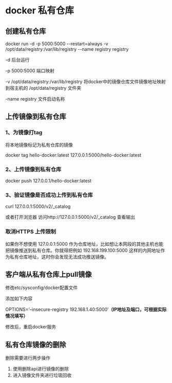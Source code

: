 # docker 私有仓库

## 创建私有仓库

docker run -d -p 5000:5000 --restart=always -v /opt/data/registry:/var/lib/registry --name registry registry

-d 后台运行

-p 5000:5000 端口映射

-v  /opt/data/registry:/var/lib/registry 将docker中的镜像仓库文件镜像地址映射到宿主机的 /opt/data/registry 文件夹

-name registry 文件启动名称

## 上传镜像到私有仓库

### 1、为镜像打tag

将本地镜像标记为私有仓库的镜像

docker tag hello-docker:latest 127.0.0.1:5000/hello-docker:latest

### 2、上传镜像到私有仓库

 docker push 127.0.0.1/hello-docker:latest

### 3、验证镜像是否成功上传到私有仓库

curl 127.0.0.1:5000/v2/_catalog

或者打开浏览器 访问http://127.0.0.1:5000/v2/_catalog 查看输出

### 取消HTTPS 上传限制

如果你不想使用 127.0.0.1:5000 作为仓库地址，比如想让本网段的其他主机也能把镜像推送到私有仓库。你就得把例如 192.168.199.100:5000 这样的内网地址作为私有仓库地址，这时你会发现无法成功推送镜像。

## 客户端从私有仓库上pull镜像

修改etc/sysconfig/docker配置文件

添加如下内容

OPTIONS=’–insecure-registry 192.168.1.40:5000′**（IP地址及端口，可根据实际情况填写）**

修改后，重启docker服务

## 私有仓库镜像的删除

删除需要进行两步操作

1.  使用删除api进行镜像的删除
2. 进入镜像文件夹进行垃圾回收

